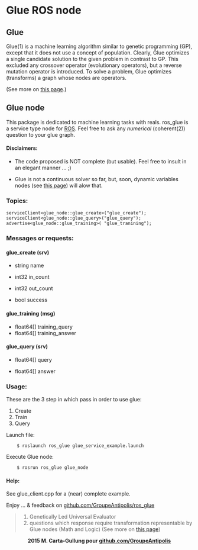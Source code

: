 # Glue ROS node #

## Glue ##

Glue(1) is a machine learning algorithm similar to genetic programming (GP), except that it does not use a concept of population. Clearly, Glue optimizes a single candidate solution to the given problem in contrast to GP. This excluded any crossover operator (evolutionary operators), but a reverse mutation operator is introduced. To solve a problem,  Glue optimizes (transforms) a graph whose nodes are operators.

(See more on <a href="http://marco.carta.fr/marco/homepage/spip.php?rubrique26&page=rubrique">this page</a>.)


## Glue node ##

This package is dedicated to machine learning tasks with reals. ros_glue is a service type node for <a href="wiki.ros.org">ROS</a>.
Feel free to ask any <i>numerical</i> (coherent(2)) question to your glue graph. 

#### Disclaimers: ####

+ The code proposed is NOT complete (but usable). Feel free to insult in an elegant manner ... ;)

+ Glue is not a continuous solver so far, but, soon, dynamic variables nodes (see <a href="http://marco.carta.fr/marco/homepage/spip.php?rubrique26&page=rubrique">this page</a>) will alow that.

### Topics: ###

	serviceClient<glue_node::glue_create>("glue_create");
	serviceClient<glue_node::glue_query>("glue_query");
	advertise<glue_node::glue_training>( "glue_tranining");
	
### Messages or requests: ###

#### glue_create (srv) ####
+ string name
+ int32 in_count
+ int32 out_count

+ bool success

#### glue_training (msg) ####
+ float64[] training_query
+ float64[] training_answer

#### glue_query (srv) ####
+ float64[] query

+ float64[] answer



### Usage: ###

These are the 3 step in which pass in order to use glue:

 1. Create
 2. Train
 3. Query
 
 Launch file:
 
		$ roslaunch ros_glue glue_service_example.launch
		
 Execute Glue node:
 
		$ rosrun ros_glue glue_node
		
#### Help: ####

See glue_client.cpp for a (near) complete example.
	
 Enjoy ... & feedback on <a href="github.com/GroupeAntipolis/ros_glue">github.com/GroupeAntipolis/ros_glue</a>

> 1. Genetically Led Universal Evaluator
> 2. questions which response require transformation representable by Glue nodes (Math and Logic) (See more on <a href="http://marco.carta.fr/marco/homepage/spip.php?rubrique26&page=rubrique">this page</a>)


<center><b>2015 M. Carta-Gullung pour <a href="github.com/GroupeAntipolis">github.com/GroupeAntipolis</a></b></center>